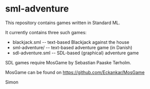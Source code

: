 sml-adventure
=============

This repository contains games written in Standard ML.

It currently contains three such games:
  - blackjack.sml     -- text-based Blackjack against the house
  - sml-adventure/    -- text-based adventure game (in Danish)
  - sdl-adventure.sml -- SDL-based (graphical) adventure game

SDL games require MosGame by Sebastian Paaske Tørholm.

MosGame can be found on https://github.com/Eckankar/MosGame

Simon
